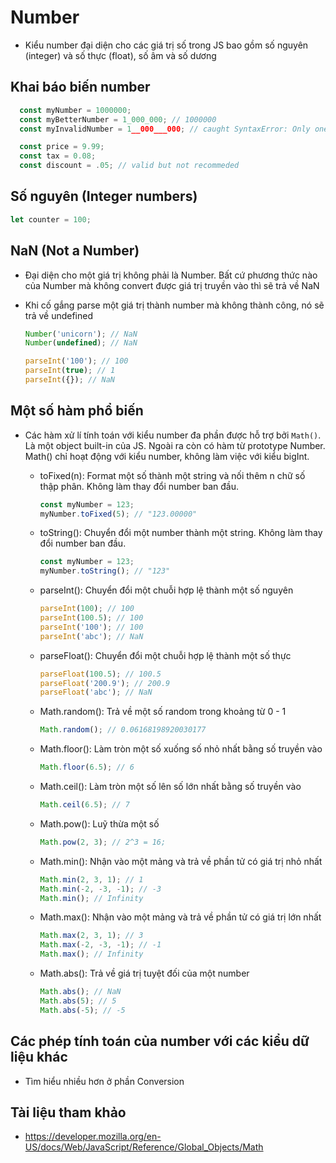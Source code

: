 # Number

- Kiểu number đại diện cho các giá trị số trong JS bao gồm số nguyên (integer) và số thực (float), số âm và số dương

## Khai báo biến number

```js
  const myNumber = 1000000;
  const myBetterNumber = 1_000_000; // 1000000
  const myInvalidNumber = 1__000___000; // caught SyntaxError: Only one underscore is allowed as numeric separator

  const price = 9.99;
  const tax = 0.08;
  const discount = .05; // valid but not recommeded

```

## Số nguyên (Integer numbers)

```js
let counter = 100;
```

## NaN (Not a Number)

- Đại diện cho một giá trị không phải là Number. Bất cứ phương thức nào của Number mà không convert được giá trị truyền vào thì sẽ trả về NaN
- Khi cố gắng parse một giá trị thành number mà không thành công, nó sẽ trả về undefined

  ```js
  Number('unicorn'); // NaN
  Number(undefined); // NaN

  parseInt('100'); // 100
  parseInt(true); // 1
  parseInt({}); // NaN
  ```

## Một số hàm phổ biến

- Các hàm xử lí tính toán với kiểu number đa phần được hỗ trợ bởi `Math()`. Là một object built-in của JS. Ngoài ra còn có hàm từ prototype Number. Math() chỉ hoạt động với kiểu number, không làm việc với kiểu bigInt.

  - toFixed(n): Format một số thành một string và nối thêm n chữ số thập phân. Không làm thay đổi number ban đầu.

    ```js
    const myNumber = 123;
    myNumber.toFixed(5); // "123.00000"
    ```

  - toString(): Chuyển đổi một number thành một string. Không làm thay đổi number ban đầu.

    ```js
    const myNumber = 123;
    myNumber.toString(); // "123"
    ```

  - parseInt(): Chuyển đổi một chuỗi hợp lệ thành một số nguyên
    ```js
    parseInt(100); // 100
    parseInt(100.5); // 100
    parseInt('100'); // 100
    parseInt('abc'); // NaN
    ```
  - parseFloat(): Chuyển đổi một chuỗi hợp lệ thành một số thực
    ```js
    parseFloat(100.5); // 100.5
    parseFloat('200.9'); // 200.9
    parseFloat('abc'); // NaN
    ```
  - Math.random(): Trả về một số random trong khoảng từ 0 - 1
    ```js
    Math.random(); // 0.06168198920030177
    ```
  - Math.floor(): Làm tròn một số xuống số nhỏ nhất bằng số truyền vào
    ```js
    Math.floor(6.5); // 6
    ```
  - Math.ceil(): Làm tròn một số lên số lớn nhất bằng số truyền vào
    ```js
    Math.ceil(6.5); // 7
    ```
  - Math.pow(): Luỹ thừa một số

    ```js
    Math.pow(2, 3); // 2^3 = 16;
    ```

  - Math.min(): Nhận vào một mảng và trả về phần tử có giá trị nhỏ nhất

    ```js
    Math.min(2, 3, 1); // 1
    Math.min(-2, -3, -1); // -3
    Math.min(); // Infinity
    ```

  - Math.max(): Nhận vào một mảng và trả về phần tử có giá trị lớn nhất

    ```js
    Math.max(2, 3, 1); // 3
    Math.max(-2, -3, -1); // -1
    Math.max(); // Infinity
    ```

  - Math.abs(): Trả về giá trị tuyệt đối của một number

    ```js
    Math.abs(); // NaN
    Math.abs(5); // 5
    Math.abs(-5); // -5
    ```

## Các phép tính toán của number với các kiểu dữ liệu khác

- Tìm hiểu nhiều hơn ở phần Conversion

## Tài liệu tham khảo

- https://developer.mozilla.org/en-US/docs/Web/JavaScript/Reference/Global_Objects/Math

